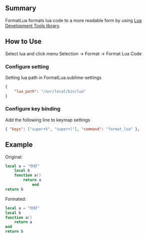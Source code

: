 ## Summary

FormatLua formats lua code to a more readable form by using [Lua Development Tools library](https://github.com/eclipse/koneki.ldt/tree/master/libraries).


## How to Use

Select lua and click menu Selection -> Format -> Format Lua Code

### Configure setting
Setting lua path in FormatLua.sublime-settings

```json
{
    "lua_path": "/usr/local/bin/lua"
}
```
### Configure key binding

Add the following line to keymap settings

```json
{ "keys": ["super+k", "super+l"], "command": "format_lua" },
```

## Example

Original:

```lua
local a = "你好"
    local b
    function a()
        return a
            end
return b
```
Formated:

```lua
local a = "你好"
local b
function a()
    return a
end
return b
```
